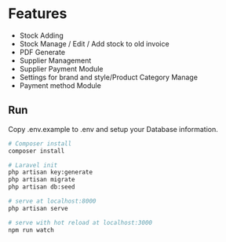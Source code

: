 
# Features
  - Stock Adding
  - Stock Manage / Edit / Add stock to old invoice
  - PDF Generate
  - Supplier Management
  - Supplier Payment Module
  - Settings for brand and style/Product Category Manage
  - Payment method Module

## Run
  Copy .env.example to .env and setup your Database information.

  ``` bash
  # Composer install
  composer install

  # Laravel init
  php artisan key:generate
  php artisan migrate
  php artisan db:seed

  # serve at localhost:8000
  php artisan serve

  # serve with hot reload at localhost:3000
  npm run watch

  ```
